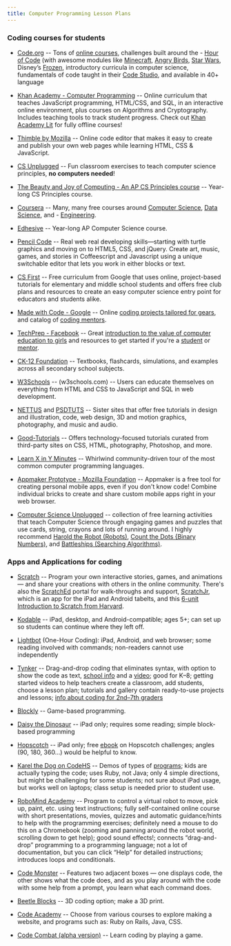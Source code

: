 ```yaml
---
title: Computer Programming Lesson Plans
---
```




### Coding courses for students

- [Code.org](http://code.org) -- Tons of [online courses](https://code.org/learn/beyond), challenges built around the - [Hour of Code](https://code.org/learn) (with awesome modules like [Minecraft](https://code.org/mc), [Angry Birds](http://learn.code.org/hoc/1), [Star Wars](https://code.org/starwars), Disney’s [Frozen](https://studio.code.org/s/frozen/stage/1/puzzle/1), introductory curricula in computer science, fundamentals of code taught in their [Code Studio](https://studio.code.org/), and available in 40+ language 

- [Khan Academy - Computer Programming](https://www.khanacademy.org/computing/computer-programming/programming) -- Online curriculum that teaches JavaScript programming, HTML/CSS, and SQL, in an interactive online environment, plus courses on Algorithms and Cryptography. Includes teaching tools to track student progress. Check out [Khan Academy Lit](https://learningequality.org/ka-lite/) for fully offline courses!

- [Thimble by Mozilla](https://thimble.mozilla.org/) -- Online code editor that makes it easy to create and publish your own web pages while learning HTML, CSS & JavaScript.

- [CS Unplugged](http://csunplugged.org/) -- Fun classroom exercises to teach computer science principles, **no computers needed**!

- [The Beauty and Joy of Computing - An AP CS Principles course](http://bjc.berkeley.edu/) -- Year-long CS Principles course.

- [Coursera](https://www.coursera.org/) -- Many, many free courses around [Computer Science](https://www.coursera.org/browse/computer-science?languages=en), [Data Science](https://www.coursera.org/browse/data-science?languages=en), and - [Engineering](https://www.coursera.org/browse/physical-science-and-engineering?languages=en).

- [Edhesive](https://edhesive.com/) -- Year-long AP Computer Science course.

- [Pencil Code](https://pencilcode.net/) -- Real web real developing skills—starting with turtle graphics and moving on to HTML5, CSS, and jQuery. Create art, music, games, and stories in Coffeescript and Javascript using a unique switchable editor that lets you work in either blocks or text.

- [CS First](http://cs-first.com/) -- Free curriculum from Google that uses online, project-based tutorials for elementary and middle school students and offers free club plans and resources to create an easy computer science entry point for educators and students alike.

- [Made with Code - Google](https://www.madewithcode.com/) -- Online [coding projects tailored for gears](https://www.madewithcode.com/projects/), and catalog of [coding mentors](https://www.madewithcode.com/mentors/).

- [TechPrep - Facebook](https://techprep.fb.com/) -- Great [introduction to the value of computer education to girls](https://techprep.fb.com/why/) and resources to get started if you're a [student](https://techprep.fb.com/get-started/) or [mentor](https://techprep.fb.com/get-started/).

- [CK-12 Foundation](http://www.ck12.org/) -- Textbooks, flashcards, simulations, and examples across all secondary school subjects.

- [W3Schools](http://www.w3schools.com) -- (w3schools.com) -- Users can educate themselves on everything from HTML and CSS to
JavaScript and SQL in web development.

- [NETTUS](http://code.tutsplus.com/) and [PSDTUTS](http://design.tutsplus.com) -- Sister sites that offer free tutorials in design and illustration, code, web design, 3D and motion graphics, photography, and music and audio.

- [Good-Tutorials](http://www.good-tutorials.com/) -- Offers technology-focused tutorials curated from third-party sites on CSS, HTML, photography, Photoshop, and more.

- [Learn X in Y Minutes](https://learnxinyminutes.com/) -- Whirlwind community-driven tour of the most common computer programming languages.

- [Appmaker Prototype - Mozilla Foundation](https://webmaker.org/appmaker) -- Appmaker is a free tool for creating personal mobile apps, even if you don't know code! Combine individual bricks to create and share custom mobile apps right in your web browser.

- [Computer Science Unplugged](http://csunplugged.org/) -- collection of free learning activities that teach Computer Science through engaging games and puzzles that use cards, string, crayons and lots of running around. I highly recommend [Harold the Robot (Robots)](http://csunplugged.org/harold-the-robot-2/), [Count the Dots {Binary Numbers)](http://csunplugged.org/binary-numbers/), and [Battleships (Searching Algorithms)](http://csunplugged.org/searching-algorithms/).



### Apps and Applications for coding

- [Scratch](https://scratch.mit.edu/) -- Program your own interactive stories, games, and animations — and share your creations with others in the online community. There's also the [ScratchEd](http://scratched.gse.harvard.edu/) portal for walk-throughs and support, [ScratchJr](http://www.scratchjr.org/), which is an app for the iPad and Android tabelts, and this [6-unit Introduction to Scratch from Harvard](http://scratched.gse.harvard.edu/guide/).

- [Kodable](https://itunes.apple.com/us/app/kodable/id577673067?mt=8) -- iPad, desktop, and Android-compatible; ages 5+; can set up so students can continue where they left off.

- [Lightbot](https://itunes.apple.com/us/app/lightbot-one-hour-coding/id873943739) (One-Hour Coding): iPad, Android, and web browser; some reading involved with commands; non-readers cannot use independently

- [Tynker](http://www.tynker.com/hour-of-code/) -- Drag-and-drop coding that eliminates syntax, with option to show the code as text, [school info](http://www.tynker.com/school/) and a [video](http://youtu.be/zK_EWkzmw64); good for K–8; getting started videos to help teachers create a classroom, add students, choose a lesson plan; tutorials and gallery contain ready-to-use projects and lessons; [info about coding for 2nd–7th graders](http://www.tynker.com/blog/articles/teacher-profiles/early-cs-education-in-grades-2-7/)

- [Blockly](https://blockly-games.appspot.com/) -- Game-based programming.

- [Daisy the Dinosaur](https://itunes.apple.com/us/app/daisy-the-dinosaur/id490514278?mt=8) -- iPad only; requires some reading; simple block-based programming

- [Hopscotch](https://itunes.apple.com/us/app/hopscotch-coding-for-kids/id617098629) -- iPad only; free [ebook](http://www.speedofcreativity.org/2013/11/12/hopscotch-challenges-a-free-curriculum-ebook-for-ipad-coders/) on Hopscotch challenges; angles (90, 180, 360…) would be helpful to know.

- [Karel the Dog on CodeHS](http://code.org/learn/codehs) -- Demos of types of [programs](http://codehs.com/demos); kids are actually typing the code; uses Ruby, not Java; only 4 simple directions, but might be challenging for some students; not sure about iPad usage, but works well on laptops; class setup is needed prior to student use.

- [RoboMind Academy](http://www.robomindacademy.com/go/robomind/home) -- Program to control a virtual robot to move, pick up, paint, etc. using text instructions; fully self-contained online course with short presentations, movies, quizzes and automatic guidance/hints to help with the programming exercises; definitely need a mouse to do this on a Chromebook (zooming and panning around the robot world, scrolling down to get help); good sound effects!; connects “drag-and-drop” programming to a programming language; not a lot of documentation, but you can click “Help” for detailed instructions; introduces loops and conditionals.

- [Code Monster](http://www.crunchzilla.com/code-monster) -- Features two adjacent boxes — one displays code, the other shows what the code does, and as you play around with the code with some help from a prompt, you learn what each command does.

- [Beetle Blocks](http://beetleblocks.com/) -- 3D coding option; make a 3D print.

- [Code Academy](https://blockly-games.appspot.com/about?lang=en) -- Choose from various courses to explore making a website, and programs such as: Ruby on Rails, Java, CSS.

- [Code Combat (alpha version)](https://codecombat.com/) -- Learn coding by playing a game.

